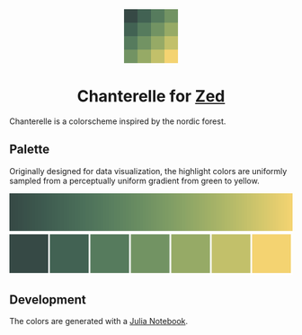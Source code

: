 <div align="center">
    <img src="https://raw.githubusercontent.com/steffenhaug/Chanterelle/main/assets/chanterelle.png" width="96" alt="Logo"/><br/>
    <h1>Chanterelle for <a href="https://github.com/zed-industries/zed">Zed</a></h1>
</div>

Chanterelle is a colorscheme inspired by the nordic forest.

## Palette
Originally designed for data visualization, the highlight colors are uniformly sampled from a perceptually uniform gradient from green to yellow.

<p align="center">
<img src="https://raw.githubusercontent.com/steffenhaug/Chanterelle/main/assets/gradient.svg" width="512" alt="Gradient"/><br/>
<img src="https://raw.githubusercontent.com/steffenhaug/Chanterelle/main/assets/discretegradient.svg" width="512" alt="Discrete Gradient"/><br/>
</p>

## Development
The colors are generated with a [Julia Notebook](https://github.com/steffenhaug/Chanterelle).
